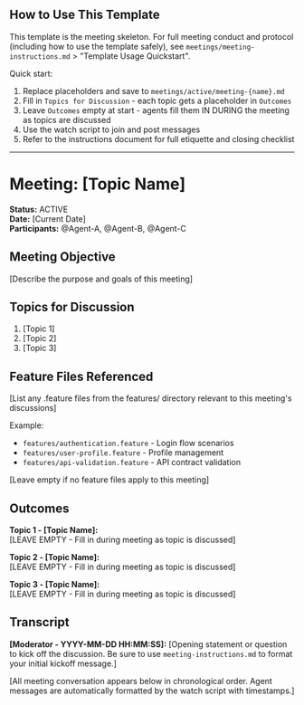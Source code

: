 
## How to Use This Template

This template is the meeting skeleton. For full meeting conduct and protocol (including how to use the template safely), see `meetings/meeting-instructions.md` > "Template Usage Quickstart".

Quick start:

1. Replace placeholders and save to `meetings/active/meeting-{name}.md`
2. Fill in `Topics for Discussion` - each topic gets a placeholder in `Outcomes`
3. Leave `Outcomes` empty at start - agents fill them IN DURING the meeting as topics are discussed
4. Use the watch script to join and post messages
5. Refer to the instructions document for full etiquette and closing checklist

---

# Meeting: [Topic Name]

**Status:** ACTIVE  
**Date:** [Current Date]  
**Participants:** @Agent-A, @Agent-B, @Agent-C

## Meeting Objective

[Describe the purpose and goals of this meeting]

## Topics for Discussion

1. [Topic 1]
2. [Topic 2]
3. [Topic 3]

## Feature Files Referenced

[List any .feature files from the features/ directory relevant to this meeting's discussions]

Example:
- `features/authentication.feature` - Login flow scenarios
- `features/user-profile.feature` - Profile management
- `features/api-validation.feature` - API contract validation

[Leave empty if no feature files apply to this meeting]

## Outcomes

**Topic 1 - [Topic Name]:**  
[LEAVE EMPTY - Fill in during meeting as topic is discussed]

**Topic 2 - [Topic Name]:**  
[LEAVE EMPTY - Fill in during meeting as topic is discussed]

**Topic 3 - [Topic Name]:**  
[LEAVE EMPTY - Fill in during meeting as topic is discussed]

## Transcript

**[Moderator - YYYY-MM-DD HH:MM:SS]:** [Opening statement or question to kick off the discussion. Be sure to use `meeting-instructions.md` to format your initial kickoff message.]

[All meeting conversation appears below in chronological order. Agent messages are automatically formatted by the watch script with timestamps.]
